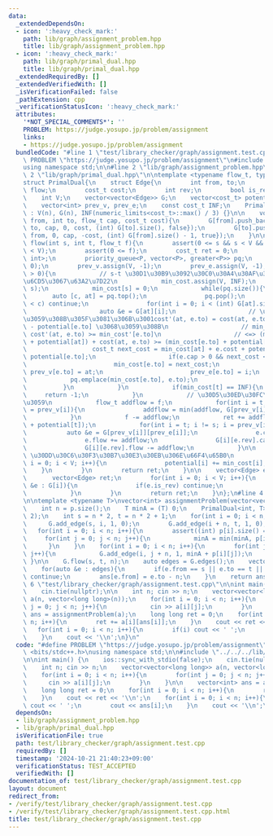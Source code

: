 ```yaml
---
data:
  _extendedDependsOn:
  - icon: ':heavy_check_mark:'
    path: lib/graph/assignment_problem.hpp
    title: lib/graph/assignment_problem.hpp
  - icon: ':heavy_check_mark:'
    path: lib/graph/primal_dual.hpp
    title: lib/graph/primal_dual.hpp
  _extendedRequiredBy: []
  _extendedVerifiedWith: []
  _isVerificationFailed: false
  _pathExtension: cpp
  _verificationStatusIcon: ':heavy_check_mark:'
  attributes:
    '*NOT_SPECIAL_COMMENTS*': ''
    PROBLEM: https://judge.yosupo.jp/problem/assignment
    links:
    - https://judge.yosupo.jp/problem/assignment
  bundledCode: "#line 1 \"test/library_checker/graph/assignment.test.cpp\"\n#define\
    \ PROBLEM \"https://judge.yosupo.jp/problem/assignment\"\n#include <bits/stdc++.h>\n\
    using namespace std;\n\n#line 2 \"lib/graph/assignment_problem.hpp\"\n\n#line\
    \ 2 \"lib/graph/primal_dual.hpp\"\n\ntemplate <typename flow_t, typename cost_t>\n\
    struct PrimalDual{\n    struct Edge{\n        int from, to;\n        flow_t cap,\
    \ flow;\n        cost_t cost;\n        int rev;\n        bool is_rev;\n    };\n\
    \    int V;\n    vector<vector<Edge>> G;\n    vector<cost_t> potential, min_cost;\n\
    \    vector<int> prev_v, prev_e;\n    const cost_t INF;\n    PrimalDual(int n)\
    \ : V(n), G(n), INF(numeric_limits<cost_t>::max() / 3) {}\n\n    void add_edge(int\
    \ from, int to, flow_t cap, cost_t cost){\n        G[from].push_back(Edge{from,\
    \ to, cap, 0, cost, (int) G[to].size(), false});\n        G[to].push_back(Edge{to,\
    \ from, 0, cap, -cost, (int) G[from].size() - 1, true});\n    }\n\n    cost_t\
    \ flow(int s, int t, flow_t f){\n        assert(0 <= s && s < V && 0 <= t && t\
    \ < V);\n        assert(0 <= f);\n        cost_t ret = 0;\n        using P = pair<cost_t,\
    \ int>;\n        priority_queue<P, vector<P>, greater<P>> pq;\n        potential.assign(V,\
    \ 0);\n        prev_v.assign(V, -1);\n        prev_e.assign(V, -1);\n        while(f\
    \ > 0){\n            // s-t \u30D1\u30B9\u3092\u30C0\u30A4\u30AF\u30B9\u30C8\u30E9\
    \u6CD5\u3067\u63A2\u7D22\n            min_cost.assign(V, INF);\n            pq.emplace(0,\
    \ s);\n            min_cost[s] = 0;\n            while(pq.size()){\n         \
    \       auto [c, at] = pq.top();\n                pq.pop();\n                if(min_cost[at]\
    \ < c) continue;\n                for(int i = 0; i < (int) G[at].size(); i++){\n\
    \                    auto &e = G[at][i];\n                    // \u975E\u8CA0\u306B\
    \u3059\u308B\u305F\u3081\u306B\u3001cost'(at, e.to) = cost(at, e.to) + potential[at]\
    \ - potential[e.to] \u3068\u3059\u308B\n                    // min_cost'[at] +\
    \ cost'(at, e.to) >= min_cost'[e.to]\n                    // <=> (min_cost'[at]\
    \ + potential[at]) + cost(at, e.to) >= (min_cost[e.to] + potential[e.to])\n  \
    \                  cost_t next_cost = min_cost[at] + e.cost + potential[at] -\
    \ potential[e.to];\n                    if(e.cap > 0 && next_cost < min_cost[e.to]){\n\
    \                        min_cost[e.to] = next_cost;\n                       \
    \ prev_v[e.to] = at;\n                        prev_e[e.to] = i;\n            \
    \            pq.emplace(min_cost[e.to], e.to);\n                    }\n      \
    \          }\n            }\n            if(min_cost[t] == INF){\n           \
    \     return -1;\n            }\n            // \u30D5\u30ED\u30FC\u3092\u6D41\
    \u3059\n            flow_t addflow = f;\n            for(int i = t; i != s; i\
    \ = prev_v[i]){\n                addflow = min(addflow, G[prev_v[i]][prev_e[i]].cap);\n\
    \            }\n            f -= addflow;\n            ret += addflow * (min_cost[t]\
    \ + potential[t]);\n            for(int i = t; i != s; i = prev_v[i]){\n     \
    \           auto &e = G[prev_v[i]][prev_e[i]];\n                e.cap -= addflow;\n\
    \                e.flow += addflow;\n                G[i][e.rev].cap += addflow;\n\
    \                G[i][e.rev].flow -= addflow;\n            }\n\n            //\
    \ \u30DD\u30C6\u30F3\u30B7\u30E3\u30EB\u306E\u66F4\u65B0\n            for(int\
    \ i = 0; i < V; i++){\n                potential[i] += min_cost[i];\n        \
    \    }\n        }\n        return ret;\n    }\n\n    vector<Edge> edges(){\n \
    \       vector<Edge> ret;\n        for(int i = 0; i < V; i++){\n            for(auto\
    \ &e : G[i]){\n                if(e.is_rev) continue;\n                ret.push_back(e);\n\
    \            }\n        }\n        return ret;\n    }\n};\n#line 4 \"lib/graph/assignment_problem.hpp\"\
    \n\ntemplate <typename T>\nvector<int> assignmentProblem(vector<vector<T>> &p){\n\
    \    int n = p.size();\n    T minA = (T) 0;\n    PrimalDual<int, T> G(n * 2 +\
    \ 2);\n    int s = n * 2, t = n * 2 + 1;\n    for(int i = 0; i < n; i++){\n  \
    \      G.add_edge(s, i, 1, 0);\n        G.add_edge(i + n, t, 1, 0);\n    }\n \
    \   for(int i = 0; i < n; i++){\n        assert((int) p[i].size() == n);\n   \
    \     for(int j = 0; j < n; j++){\n            minA = min(minA, p[i][j]);\n  \
    \      }\n    }\n    for(int i = 0; i < n; i++){\n        for(int j = 0; j < n;\
    \ j++){\n            G.add_edge(i, j + n, 1, minA + p[i][j]);\n        }\n   \
    \ }\n\n    G.flow(s, t, n);\n    auto edges = G.edges();\n    vector<int> ans(n);\n\
    \    for(auto &e : edges){\n        if(e.from == s || e.to == t || e.flow == 0)\
    \ continue;\n        ans[e.from] = e.to - n;\n    }\n    return ans;\n}\n#line\
    \ 6 \"test/library_checker/graph/assignment.test.cpp\"\n\nint main() {\n    ios::sync_with_stdio(false);\n\
    \    cin.tie(nullptr);\n\n    int n; cin >> n;\n    vector<vector<long long>>\
    \ a(n, vector<long long>(n));\n    for(int i = 0; i < n; i++){\n        for(int\
    \ j = 0; j < n; j++){\n            cin >> a[i][j];\n        }\n    }\n\n    vector<int>\
    \ ans = assignmentProblem(a);\n    long long ret = 0;\n    for(int i = 0; i <\
    \ n; i++){\n        ret += a[i][ans[i]];\n    }\n    cout << ret << '\\n';\n \
    \   for(int i = 0; i < n; i++){\n        if(i) cout << ' ';\n        cout << ans[i];\n\
    \    }\n    cout << '\\n';\n}\n"
  code: "#define PROBLEM \"https://judge.yosupo.jp/problem/assignment\"\n#include\
    \ <bits/stdc++.h>\nusing namespace std;\n\n#include \"../../../lib/graph/assignment_problem.hpp\"\
    \n\nint main() {\n    ios::sync_with_stdio(false);\n    cin.tie(nullptr);\n\n\
    \    int n; cin >> n;\n    vector<vector<long long>> a(n, vector<long long>(n));\n\
    \    for(int i = 0; i < n; i++){\n        for(int j = 0; j < n; j++){\n      \
    \      cin >> a[i][j];\n        }\n    }\n\n    vector<int> ans = assignmentProblem(a);\n\
    \    long long ret = 0;\n    for(int i = 0; i < n; i++){\n        ret += a[i][ans[i]];\n\
    \    }\n    cout << ret << '\\n';\n    for(int i = 0; i < n; i++){\n        if(i)\
    \ cout << ' ';\n        cout << ans[i];\n    }\n    cout << '\\n';\n}\n"
  dependsOn:
  - lib/graph/assignment_problem.hpp
  - lib/graph/primal_dual.hpp
  isVerificationFile: true
  path: test/library_checker/graph/assignment.test.cpp
  requiredBy: []
  timestamp: '2024-10-21 21:40:23+09:00'
  verificationStatus: TEST_ACCEPTED
  verifiedWith: []
documentation_of: test/library_checker/graph/assignment.test.cpp
layout: document
redirect_from:
- /verify/test/library_checker/graph/assignment.test.cpp
- /verify/test/library_checker/graph/assignment.test.cpp.html
title: test/library_checker/graph/assignment.test.cpp
---
```

